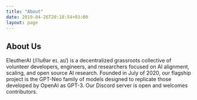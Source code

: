 ```yaml
---
title: "About"
date: 2019-04-26T20:18:54+03:00
layout: page
---
```


## About Us

EleutherAI (/iˈluθər eɪ. aɪ/) is a decentralized grassroots collective of volunteer developers, engineers, and researchers focused on AI alignment, scaling, and open source AI research. Founded in July of 2020, our flagship project is the GPT&#8288;-&#8288;Neo family of models designed to replicate those developed by OpenAI as GPT&#8288;-&#8288;3. Our Discord server is open and welcomes contributors.



